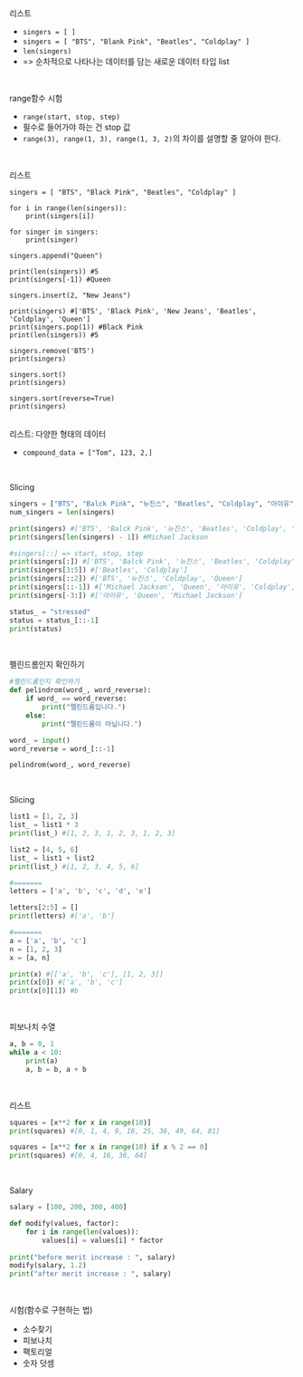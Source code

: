 리스트

- `singers = [ ]`
- `singers = [ "BTS", "Blank Pink", "Beatles", "Coldplay" ]`
- `len(singers)`
- => 순차적으로 나타나는 데이터를 담는 새로운 데이터 타입 list

<br>

range함수 시험

- `range(start, stop, step)`
- 필수로 들어가야 하는 건 stop 값
- `range(3), range(1, 3), range(1, 3, 2)`의 차이를 설명할 줄 알아야 한다.

<br>

리스트

```
singers = [ "BTS", "Black Pink", "Beatles", "Coldplay" ]

for i in range(len(singers)):
    print(singers[i])
    
for singer in singers:
    print(singer)
    
singers.append("Queen")

print(len(singers)) #5
print(singers[-1]) #Queen

singers.insert(2, "New Jeans")

print(singers) #['BTS', 'Black Pink', 'New Jeans', 'Beatles', 'Coldplay', 'Queen']
print(singers.pop(1)) #Black Pink
print(len(singers)) #5

singers.remove('BTS')
print(singers)

singers.sort()
print(singers)

singers.sort(reverse=True)
print(singers)
```

<br>리스트: 다양한 형태의 데이터

- `compound_data = ["Tom", 123, 2,]`

<br>

Slicing

```python
singers = ["BTS", "Balck Pink", "뉴진스", "Beatles", "Coldplay", "아이유", "Queen", "Michael Jackson"]
num_singers = len(singers)

print(singers) #['BTS', 'Balck Pink', '뉴진스', 'Beatles', 'Coldplay', '아이유', 'Queen', 'Michael Jackson']
print(singers[len(singers) - 1]) #Michael Jackson

#singers[::] => start, stop, step
print(singers[:]) #['BTS', 'Balck Pink', '뉴진스', 'Beatles', 'Coldplay', '아이유', 'Queen', 'Michael Jackson']
print(singers[3:5]) #['Beatles', 'Coldplay']
print(singers[::2]) #['BTS', '뉴진스', 'Coldplay', 'Queen']
print(singers[::-1]) #['Michael Jackson', 'Queen', '아이유', 'Coldplay', 'Beatles', '뉴진스', 'Balck Pink', 'BTS']
print(singers[-3:]) #['아이유', 'Queen', 'Michael Jackson']

status_ = "stressed"
status = status_[::-1]
print(status)
```

<br>

펠린드롬인지 확인하기

```python
#펠린드롬인지 확인하기
def pelindrom(word_, word_reverse):
    if word_ == word_reverse:
        print("펠린드롬입니다.")
    else:
        print("펠린드롬이 아닙니다.")

word_ = input()
word_reverse = word_[::-1]

pelindrom(word_, word_reverse)
```

<br>

Slicing

```python
list1 = [1, 2, 3]
list_ = list1 * 3
print(list_) #[1, 2, 3, 1, 2, 3, 1, 2, 3]

list2 = [4, 5, 6]
list_ = list1 + list2
print(list_) #[1, 2, 3, 4, 5, 6]

#=======
letters = ['a', 'b', 'c', 'd', 'e']

letters[2:5] = []
print(letters) #['a', 'b']

#=======
a = ['a', 'b', 'c']
n = [1, 2, 3]
x = [a, n]

print(x) #[['a', 'b', 'c'], [1, 2, 3]]
print(x[0]) #['a', 'b', 'c']
print(x[0][1]) #b
```

<br>

피보나치 수열

```python
a, b = 0, 1
while a < 10:
    print(a)
    a, b = b, a + b
```

<br>

리스트

```python
squares = [x**2 for x in range(10)]
print(squares) #[0, 1, 4, 9, 16, 25, 36, 49, 64, 81]

squares = [x**2 for x in range(10) if x % 2 == 0]
print(squares) #[0, 4, 16, 36, 64]
```

<br>

Salary

```python
salary = [100, 200, 300, 400]

def modify(values, factor):
    for i in range(len(values)):
        values[i] = values[i] * factor
        
print("before merit increase : ", salary)
modify(salary, 1.2)
print("after merit increase : ", salary)
```

<br>

시험(함수로 구현하는 법)

- 소수찾기
- 피보나치
- 팩토리얼
- 숫자 덧셈
